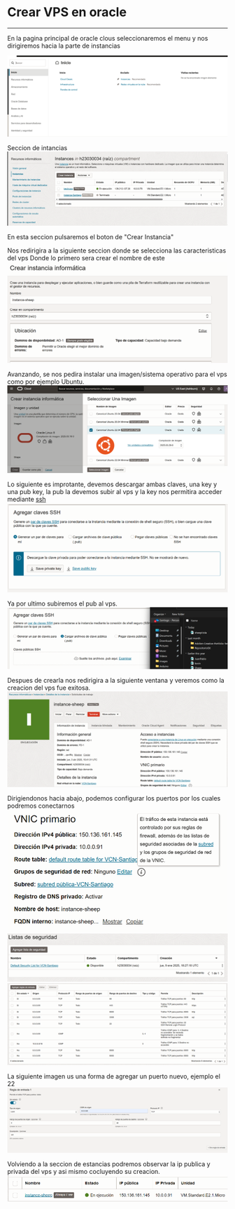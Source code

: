 # Crear VPS en oracle
---
En la pagina principal de oracle clous seleccionaremos el menu y nos dirigiremos hacia la parte de instancias

![screen](/servidorOracle/Creacion_en_Oracle/SeccionInstancias.png)

Seccion de intancias
![scree](/servidorOracle/Creacion_en_Oracle/Instancias.png)

En esta seccion pulsaremos el boton de "Crear Instancia"

Nos redirigira a la siguiente seccion donde se selecciona las caracteristicas del vps
Donde lo primero sera crear el nombre de este
![screen](/servidorOracle/Creacion_en_Oracle/CrearInstancia1.png)

Avanzando, se nos pedira instalar una imagen/sistema operativo para el vps como por ejemplo Ubuntu.
![screen](/servidorOracle/Creacion_en_Oracle/CrearInstancia2.png)

Lo siguiente es improtante, devemos descargar ambas claves, una key y una pub key, la pub la devemos subir al vps y la key nos permitira acceder
mediante [ssh](./Entrar_mediante_SSH)
![screen](/servidorOracle/Creacion_en_Oracle/CrearInstancia3.png)

Ya por ultimo subiremos el pub al vps.
![screen](/servidorOracle/Creacion_en_Oracle/CrearInstancia4.png)

Despues de crearla nos redirigira a la siguiente ventana y veremos como la creacion del vps fue exitosa.
![screen](/servidorOracle/Creacion_en_Oracle/CreacionVPScompleta.png)

Dirigiendonos hacia abajo, podemos configurar los puertos por los cuales podremos conectarnos
![screen](/servidorOracle/Creacion_en_Oracle/puertos.png)
![screen](/servidorOracle/Creacion_en_Oracle/seccionpuertos.png)
![screen](/servidorOracle/Creacion_en_Oracle/tablapuertos.png)

La siguiente imagen us una forma de agregar un puerto nuevo, ejemplo el 22
![screen](/servidorOracle/Creacion_en_Oracle/EjemplodePuerto.png)

Volviendo a la seccion de estancias podremos observar la ip publica y privada del vps y asi mismo cocluyendo su creacion.
![screen](/servidorOracle/Creacion_en_Oracle/vpsComplete.png)

